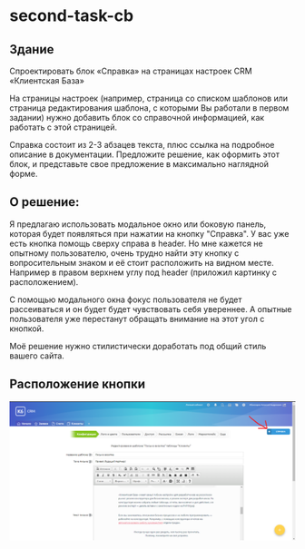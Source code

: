 # second-task-cb

## Здание

Спроектировать блок «Справка» на страницах настроек CRM «Клиентская База»

На страницы настроек (например, страница со списком шаблонов или страница редактирования шаблона, с которыми Вы работали в первом задании) нужно добавить блок со справочной информацией, как работать с этой страницей.

Справка состоит из 2-3 абзацев текста, плюс ссылка на подробное описание в документации.
Предложите решение, как оформить этот блок, и представьте свое предложение в максимально наглядной форме.

## О решение:

Я предлагаю использовать модальное окно или боковую панель, которая будет появляться при нажатии на кнопку "Справка". У вас уже есть кнопка помощь сверху справа в header. Но мне кажется не опытному пользователю, очень трудно найти эту кнопку с вопросительным знаком и её стоит расположить на видном месте. Например в правом верхнем углу под header (приложил картинку с расположением).

С помощью модального окна фокус пользователя не будет рассеиваться и он будет будет чувствовать себя увереннее. А опытные пользователя уже перестанут обращать внимание на этот угол с кнопкой.

Моё решение нужно стилистически доработать под общий стиль вашего сайта.

## Расположение кнопки

![Иллюстрация к проекту](https://github.com/endjoyer/second-task-cb/raw/main/location.png)
